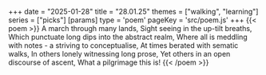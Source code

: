 +++
date = "2025-01-28"
title = "28.01.25"
themes = ["walking", "learning"]
series = ["picks"]
[params]
  type = 'poem'
  pageKey = 'src/poem.js'
+++
{{< poem >}}
A march through many lands,
Sight seeing in the up-tilt breaths,
Which punctuate long dips into the abstract realm,
Where all is meddling with notes - a striving to conceptualise,
At times berated with sematic walks,
In others lonely witnessing long prose,
Yet others in an open discourse of ascent,
What a pilgrimage this is!
{{< /poem >}}